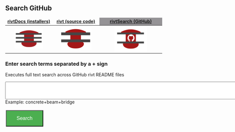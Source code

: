 ## Search GitHub

<head>
<style>
.button {
  background-color: #4CAF50; /* Green */
  border: 2 px solid black;
  color: white;
  padding: 15px 32px;
  text-align: center;
  text-decoration: none;
  display: inline-block;
  font-size: 16px;
  margin: 4px 2px;
  cursor: pointer;
}
</style>

<script> function searchRivt(){var strng1 = document.getElementById("terms");var strng2 = document.getElementById("terms").value;URL = `https://github.com/search?q=rivt+${strng2}+in%3Areadme`;window.open(URL,'_self')};strng1.addEventListener("keypress", function(e) {if (e.key ===10){e.preventDefault();document.getElementById("searchBtn").click();}});</script>

</head>

<table>
<colgroup>
  <col width="30%" />
  <col width="30%" />
</colgroup>
<thead>
<tr class="header">
  <th style="text-align: center;border:none"><a href="https://rivtdocs.net"><b>rivtDocs (installers)</b></a></th>
  <th style="text-align: center;border:none"><a href="https://rivtcode.net"><b>rivt (source code)</b></a></th>
  <th style="text-align: center;border:none;background-color:#959396"><a href="https://rivtdocs.net/search"><b>rivtSearch (GitHub)</b></a></th>
</tr>
</thead>
<tbody>
<tr>
  <td style="text-align:center;border:none"><a href="https://rivtdocs.net"><img src="./assets/img/rivtdocs03.png" width="90" height="65" /></a></td>
  <td style="text-align: center;border:none"><a href="https://rivtcode.net"><img src="./assets/img/rivt03.png" width="100" height="75"/></a></td>
  <td style="text-align: center;border:none"><a href="https://rivtdocs.net/search"><img src="./assets/img/search03.png" width="105" height="80" /></a></td>
</tr>
</tbody>
</table>

### Enter search terms separated by a + sign
Executes full text search across GitHub rivt README files

<input type="text" id="terms" name="terms" size=100 style="height:50px;font-size:14pt; font-weight: bold">
<br>
Example: concrete+beam+bridge

<button class="button" id="searchBtn" onclick="searchRivt()">Search</button>


